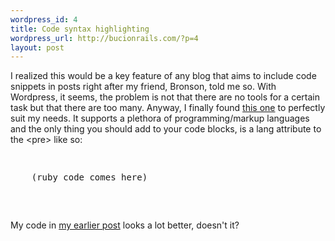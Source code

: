 ```yaml
--- 
wordpress_id: 4
title: Code syntax highlighting
wordpress_url: http://bucionrails.com/?p=4
layout: post
---
```

I realized this would be a key feature of any blog that aims to include code snippets in posts right after my friend, Bronson, told me so. With Wordpress, it seems, the problem is not that there are no tools for a certain task but that there are too many. Anyway, I finally found <a href="http://wordpress.org/extend/plugins/wp-syntax/">this one</a> to perfectly suit my needs. It supports a plethora of programming/markup languages and the only thing you should add to your code blocks, is a lang attribute to the &lt;pre&gt; like so:

<pre lang="html4strict">
   <pre lang="ruby">
    (ruby code comes here)
   </pre >
</pre>

My code  in <a href="http://bucionrails.com/2008/04/09/quick-adaptor-my-role-model/">my earlier post</a> looks a lot better, doesn't it?
